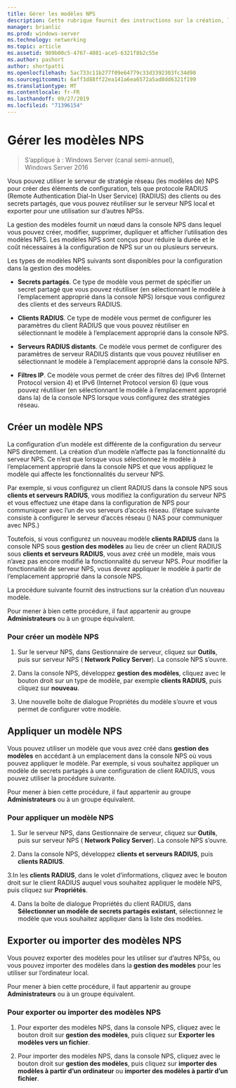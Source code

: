 ```yaml
---
title: Gérer les modèles NPS
description: Cette rubrique fournit des instructions sur la création, l’application, l’exportation et l’importation de modèles NPS pour le serveur NPS (Network Policy Server) dans Windows Server 2016.
manager: brianlic
ms.prod: windows-server
ms.technology: networking
ms.topic: article
ms.assetid: 989b00c5-4767-4081-ace5-6321f8b2c55e
ms.author: pashort
author: shortpatti
ms.openlocfilehash: 5ac733c11b277f09e64779c33d3392303fc34d98
ms.sourcegitcommit: 6aff3d88ff22ea141a6ea6572a5ad8dd6321f199
ms.translationtype: MT
ms.contentlocale: fr-FR
ms.lasthandoff: 09/27/2019
ms.locfileid: "71396154"
---
```

# <a name="manage-nps-templates"></a>Gérer les modèles NPS

>S’applique à : Windows Server (canal semi-annuel), Windows Server 2016

Vous pouvez utiliser le serveur de stratégie réseau \(les modèles de\) NPS pour créer des éléments de configuration, tels que protocole RADIUS (Remote Authentication Dial-In User Service) \(RADIUS\) des clients ou des secrets partagés, que vous pouvez réutiliser sur le serveur NPS local et exporter pour une utilisation sur d’autres NPSs. 

La gestion des modèles fournit un nœud dans la console NPS dans lequel vous pouvez créer, modifier, supprimer, dupliquer et afficher l’utilisation des modèles NPS. Les modèles NPS sont conçus pour réduire la durée et le coût nécessaires à la configuration de NPS sur un ou plusieurs serveurs.

Les types de modèles NPS suivants sont disponibles pour la configuration dans la gestion des modèles.

- **Secrets partagés**. Ce type de modèle vous permet de spécifier un secret partagé que vous pouvez réutiliser (en sélectionnant le modèle à l’emplacement approprié dans la console NPS) lorsque vous configurez des clients et des serveurs RADIUS. 

- **Clients RADIUS**. Ce type de modèle vous permet de configurer les paramètres du client RADIUS que vous pouvez réutiliser en sélectionnant le modèle à l’emplacement approprié dans la console NPS.

- **Serveurs RADIUS distants**. Ce modèle vous permet de configurer des paramètres de serveur RADIUS distants que vous pouvez réutiliser en sélectionnant le modèle à l’emplacement approprié dans la console NPS. 

- **Filtres IP**. Ce modèle vous permet de créer des filtres de\) IPv6 (Internet Protocol version 4) et IPv6 (Internet Protocol version 6) \(que vous pouvez réutiliser \(en sélectionnant le modèle à l’emplacement approprié dans la\) de la console NPS lorsque vous configurez des stratégies réseau.

## <a name="create-an-nps-template"></a>Créer un modèle NPS

La configuration d’un modèle est différente de la configuration du serveur NPS directement. La création d’un modèle n’affecte pas la fonctionnalité du serveur NPS. Ce n’est que lorsque vous sélectionnez le modèle à l’emplacement approprié dans la console NPS et que vous appliquez le modèle qui affecte les fonctionnalités du serveur NPS. 

Par exemple, si vous configurez un client RADIUS dans la console NPS sous **clients et serveurs RADIUS**, vous modifiez la configuration du serveur NPS et vous effectuez une étape dans la configuration de NPS pour communiquer avec l’un de vos serveurs d’accès réseau. \(l’étape suivante consiste à configurer le serveur d’accès réseau \(\) NAS pour communiquer avec NPS.\) 

Toutefois, si vous configurez un nouveau modèle **clients RADIUS** dans la console NPS sous **gestion des modèles** au lieu de créer un client RADIUS sous **clients et serveurs RADIUS**, vous avez créé un modèle, mais vous n’avez pas encore modifié la fonctionnalité du serveur NPS. Pour modifier la fonctionnalité de serveur NPS, vous devez appliquer le modèle à partir de l’emplacement approprié dans la console NPS.

La procédure suivante fournit des instructions sur la création d’un nouveau modèle.

Pour mener à bien cette procédure, il faut appartenir au groupe **Administrateurs** ou à un groupe équivalent.

### <a name="to-create-an-nps-template"></a>Pour créer un modèle NPS


1. Sur le serveur NPS, dans Gestionnaire de serveur, cliquez sur **Outils**, puis sur serveur NPS ( **Network Policy Server**). La console NPS s’ouvre. 

2. Dans la console NPS, développez **gestion des modèles**, cliquez avec le bouton droit sur un type de modèle, par exemple **clients RADIUS**, puis cliquez sur **nouveau**.

3. Une nouvelle boîte de dialogue Propriétés du modèle s’ouvre et vous permet de configurer votre modèle.

## <a name="apply-an-nps-template"></a>Appliquer un modèle NPS

Vous pouvez utiliser un modèle que vous avez créé dans **gestion des modèles** en accédant à un emplacement dans la console NPS où vous pouvez appliquer le modèle. Par exemple, si vous souhaitez appliquer un modèle de secrets partagés à une configuration de client RADIUS, vous pouvez utiliser la procédure suivante.

Pour mener à bien cette procédure, il faut appartenir au groupe **Administrateurs** ou à un groupe équivalent.

### <a name="to-apply-an-nps-template"></a>Pour appliquer un modèle NPS

1. Sur le serveur NPS, dans Gestionnaire de serveur, cliquez sur **Outils**, puis sur serveur NPS ( **Network Policy Server**). La console NPS s’ouvre.

2. Dans la console NPS, développez **clients et serveurs RADIUS**, puis **clients RADIUS**.

3.In les **clients RADIUS**, dans le volet d’informations, cliquez avec le bouton droit sur le client RADIUS auquel vous souhaitez appliquer le modèle NPS, puis cliquez sur **Propriétés**.

4. Dans la boîte de dialogue Propriétés du client RADIUS, dans **Sélectionner un modèle de secrets partagés existant**, sélectionnez le modèle que vous souhaitez appliquer dans la liste des modèles.

## <a name="export-or-import-nps-templates"></a>Exporter ou importer des modèles NPS

Vous pouvez exporter des modèles pour les utiliser sur d’autres NPSs, ou vous pouvez importer des modèles dans la **gestion des modèles** pour les utiliser sur l’ordinateur local. 

Pour mener à bien cette procédure, il faut appartenir au groupe **Administrateurs** ou à un groupe équivalent.

### <a name="to-export-or-import-nps-templates"></a>Pour exporter ou importer des modèles NPS

1. Pour exporter des modèles NPS, dans la console NPS, cliquez avec le bouton droit sur **gestion des modèles**, puis cliquez sur **Exporter les modèles vers un fichier**.

2. Pour importer des modèles NPS, dans la console NPS, cliquez avec le bouton droit sur **gestion des modèles**, puis cliquez sur **importer des modèles à partir d’un ordinateur** ou **importer des modèles à partir d’un fichier**.


